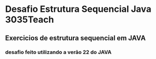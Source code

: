 # Desafio Estrutura Sequencial Java 3035Teach

## Exercicios de estrutura sequencial em JAVA

### desafio feito utilizando a verão 22 do JAVA
